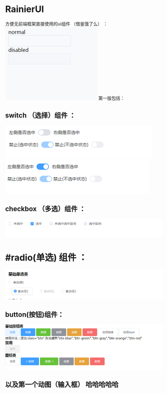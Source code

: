 ﻿# RainierUI
方便无前端框架直接使用的ui组件 （借鉴饿了么） ：
![Image text](./readme/input.gif)
第一版包括：

## switch （选择）组件 ：
![Image text](./readme/switch0.png)
![Image text](./readme/switch.png)
## checkbox （多选）组件 ：
![Image text](./readme/checkbox.png)
# #radio(单选) 组件 ：
![Image text](./readme/radio.png)
## button(按钮)组件：
![Image text](./readme/button.png)
## 以及第一个动图（输入框）   哈哈哈哈哈

